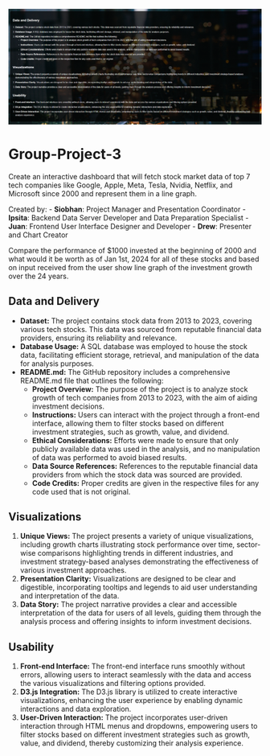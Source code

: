 ![HTML Preview](https://raw.githubusercontent.com/ipsitapurohit/Group-Project-3/main/readme.PNG)
# Group-Project-3
Create an interactive dashboard that will fetch stock market data of top 7 tech companies like Google, Apple, Meta, Tesla, Nvidia, Netflix, and Microsoft since 2000 and represent them in a line graph.
        
Created by:
           - **Siobhan**: Project Manager and Presentation Coordinator
           - **Ipsita**: Backend Data Server Developer and Data Preparation Specialist
           - **Juan**: Frontend User Interface Designer and Developer
           - **Drew**: Presenter and Chart Creator

Compare the performance of $1000 invested at the beginning of 2000 and what would it be worth as of Jan 1st, 2024 for all of these stocks and based on input received from the user show line graph of the investment growth over the 24 years.

## Data and Delivery
- **Dataset:** The project contains stock data from 2013 to 2023, covering various tech stocks. This data was sourced from reputable financial data providers, ensuring its reliability and relevance.
- **Database Usage:** A SQL database was employed to house the stock data, facilitating efficient storage, retrieval, and manipulation of the data for analysis purposes.
- **README.md:** The GitHub repository includes a comprehensive README.md file that outlines the following:
  - **Project Overview:** The purpose of the project is to analyze stock growth of tech companies from 2013 to 2023, with the aim of aiding investment decisions.
  - **Instructions:** Users can interact with the project through a front-end interface, allowing them to filter stocks based on different investment strategies, such as growth, value, and dividend.
  - **Ethical Considerations:** Efforts were made to ensure that only publicly available data was used in the analysis, and no manipulation of data was performed to avoid biased results.
  - **Data Source References:** References to the reputable financial data providers from which the stock data was sourced are provided.
  - **Code Credits:** Proper credits are given in the respective files for any code used that is not original.

## Visualizations
1. **Unique Views:** The project presents a variety of unique visualizations, including growth charts illustrating stock performance over time, sector-wise comparisons highlighting trends in different industries, and investment strategy-based analyses demonstrating the effectiveness of various investment approaches.
2. **Presentation Clarity:** Visualizations are designed to be clear and digestible, incorporating tooltips and legends to aid user understanding and interpretation of the data.
3. **Data Story:** The project narrative provides a clear and accessible interpretation of the data for users of all levels, guiding them through the analysis process and offering insights to inform investment decisions.

## Usability
1. **Front-end Interface:** The front-end interface runs smoothly without errors, allowing users to interact seamlessly with the data and access the various visualizations and filtering options provided.
2. **D3.js Integration:** The D3.js library is utilized to create interactive visualizations, enhancing the user experience by enabling dynamic interactions and data exploration.
3. **User-Driven Interaction:** The project incorporates user-driven interaction through HTML menus and dropdowns, empowering users to filter stocks based on different investment strategies such as growth, value, and dividend, thereby customizing their analysis experience.
